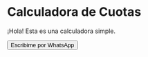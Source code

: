 <!DOCTYPE html>
<html lang="es">
<head>
  <meta charset="UTF-8">
  <title>Calculadora de Cuotas</title>
</head>
<body>
  <h1>Calculadora de Cuotas</h1>
  <p>¡Hola! Esta es una calculadora simple.</p>

  <!-- Botón de WhatsApp -->
  <a href="https://wa.me/5491234567890" target="_blank">
    <button>Escribime por WhatsApp</button>
  </a>
</body>
</html>
